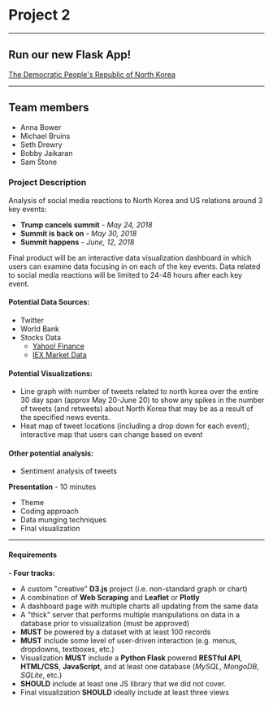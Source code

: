 # Project 2
---
## Run our new Flask App!

[The Democratic People's Republic of North Korea](https://bjaikaran.pythonanywhere.com)

---
## Team members 
- Anna Bower
- Michael Bruins
- Seth Drewry
- Bobby Jaikaran
- Sam Stone


### __Project Description__
Analysis of social media reactions to North Korea and US relations around 3 key events:
- **Trump cancels summit** - *May 24, 2018*
- **Summit is back on** - *May 30, 2018*
- **Summit happens** - *June, 12, 2018*

Final product will be an interactive data visualization dashboard in which users can examine data focusing in on each of the key events. Data related to social media reactions will be limited to 24-48 hours after each key event.

#### Potential Data Sources:
- Twitter
- World Bank
- Stocks Data
  - [Yahoo! Finance](https://finance.yahoo.com/)
  - [IEX Market Data](https://iextrading.com)
  
#### Potential Visualizations:

- Line graph with number of tweets related to north korea over the entire 30 day span (approx May 20-June 20) to show any spikes in the number of tweets (and retweets) about North Korea that may be as a result of the specified news events.
- Heat map of tweet locations (including a drop down for each event); interactive map that users can change based on event

#### Other potential analysis:

- Sentiment analysis of tweets

**Presentation** - 10 minutes

- Theme
- Coding approach
- Data munging techniques
- Final visualization

---

#### Requirements
**- Four tracks:**
  - A custom &quot;creative&quot; **D3.js** project (i.e. non-standard graph or chart)
  - A combination of **Web Scraping** and **Leaflet** or **Plotly**
  - A dashboard page with multiple charts all updating from the same data
  - A &quot;thick&quot; server that performs multiple manipulations on data in a database prior to visualization (must be approved)
- **MUST** be powered by a dataset with at least 100 records
- **MUST** include some level of user-driven interaction (e.g. menus, dropdowns, textboxes, etc.)
- Visualization **MUST** include a **Python Flask** powered **RESTful API**, **HTML/CSS**, **JavaScript**, and at least one database (*MySQL*, *MongoDB*, *SQLite*, etc.)
- **SHOULD** include at least one JS library that we did not cover.
- Final visualization **SHOULD** ideally include at least three views
